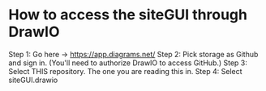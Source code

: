 # How to access the siteGUI through DrawIO
Step 1: Go here -> https://app.diagrams.net/
Step 2: Pick storage as Github and sign in. (You'll need to authorize DrawIO to access GitHub.)
Step 3: Select THIS repository. The one you are reading this in.
Step 4: Select siteGUI.drawio